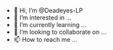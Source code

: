 - 👋 Hi, I’m @Deadeyes-LP
- 👀 I’m interested in ...
- 🌱 I’m currently learning ...
- 💞️ I’m looking to collaborate on ...
- 📫 How to reach me ...

<!---
Deadeyes-LP/Deadeyes-LP is a ✨ special ✨ repository because its `README.md` (this file) appears on your GitHub profile.
You can click the Preview link to take a look at your changes.
--->
